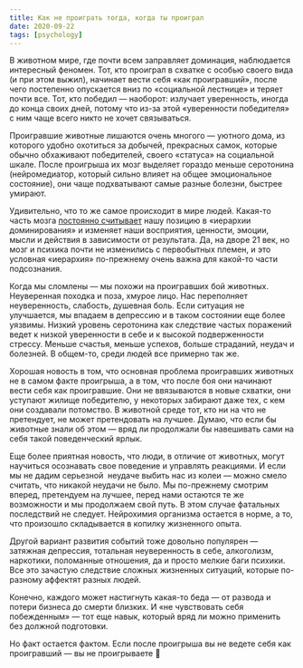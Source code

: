 ```yaml
---
title: Как не проиграть тогда, когда ты проиграл
date: 2020-09-22
tags: [psychology]
---
```


В животном мире, где почти всем заправляет доминация, наблюдается интересный феномен. Тот, кто проиграл в схватке c особью своего вида (и при этом выжил), начинает вести себя «как проигравший», после чего постепенно опускается вниз по «социальной лестнице» и теряет почти все. Тот, кто победил — наоборот: излучает уверенность, иногда до конца своих дней, потому что из-за этой «уверенности победителя» с ним чаще всего никто не хочет связываться.

Проигравшие животные лишаются очень многого — уютного дома, из которого удобно охотиться за добычей, прекрасных самок, которые обычно обхаживают победителей, своего «статуса» на социальной шкале. После проигрыша их мозг выделяет гораздо меньше серотонина (нейромедиатор, который сильно влияет на общее эмоциональное состояние), они чаще подхватывают самые разные болезни, быстрее умирают.

Удивительно, что то же самое происходит в мире людей. Какая-то часть мозга [постоянно считывает](https://www.researchgate.net/publication/310586509_Serotonin_and_Dominance) нашу позицию в «иерархии доминирования» и изменяет наши восприятия, ценности, эмоции, мысли и действия в зависимости от результата. Да, на дворе 21 век, но  мозг и психика почти не изменились с первобытных племен, и это условная «иерархия» по-прежнему очень важна для какой-то части подсознания.

Когда мы сломлены — мы похожи на проигравших бой животных. Неуверенная походка и поза, хмурое лицо. Нас переполняет неуверенность, слабость, душевная боль. Если ситуация не улучшается, мы впадаем в депрессию и в таком состоянии еще более уязвимы. Низкий уровень серотонина как следствие частых поражений ведет к низкой уверенности в себе и к высокой подверженности стрессу. Меньше счастья, меньше успехов, больше страданий, неудач и болезней. В общем-то, среди людей все примерно так же.

Хорошая новость в том, что основная проблема проигравших животных не в самом факте проигрыша, а в том, что после боя они начинают вести себя как проигравшие. Они не ввязываются в новые схватки, они уступают жилище победителю, у некоторых забирают даже тех, с кем они создавали потомство. В животной среде тот, кто ни на что не претендует, не может претендовать на лучшее. Думаю, что если бы животные знали об этом — вряд ли продолжали бы навешивать сами на себя такой поведенческий ярлык.

Еще более приятная новость, что люди, в отличие от животных, могут научиться осознавать свое поведение и управлять реакциями. И если мы не дадим серьезной  неудаче выбить нас из колеи — можно смело считать, что никакой неудачи не было. Мы по-прежнему смотрим вперед, претендуем на лучшее, перед нами остаются те же возможности и мы продолжаем свой путь. В этом случае фатальных последствий не следует. Нейрохимия организма остается в норме, а то, что произошло складывается в копилку жизненного опыта.

Другой вариант развития событий тоже довольно популярен — затяжная депрессия, тотальная неуверенность в себе, алкоголизм, наркотики, поломанные отношения, да и просто мелкие баги психики. Все это зачастую следствие сложных жизненных ситуаций, которые по-разному аффектят разных людей.

Конечно, каждого может настигнуть какая-то беда — от развода и потери бизнеса до смерти близких. И «не чувствовать себя побежденным» — тот еще навык, который вряд ли можно применить без должной подготовки.

Но факт остается фактом. Если после проигрыша вы не ведете себя как проигравший — вы не проигрываете 💪